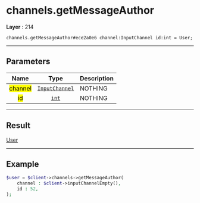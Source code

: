 # channels.getMessageAuthor

**Layer** : 214

```tl
channels.getMessageAuthor#ece2a0e6 channel:InputChannel id:int = User;
```

---

## Parameters

| Name | Type | Description |
| :---: | :---: | :--- |
| <mark>channel</mark> | [`InputChannel`](type/InputChannel) | NOTHING |
| <mark>id</mark> | [`int`](type/int) | NOTHING |

---

## Result

[User](type/User)

---

## Example

```php
$user = $client->channels->getMessageAuthor(
	channel : $client->inputChannelEmpty(),
	id : 52,
);
```